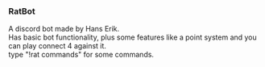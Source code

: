 ### RatBot
A discord bot made by Hans Erik.  
Has basic bot functionality, plus some features like a point system and you can play connect 4 against it.  
type "!rat commands" for some commands.  
